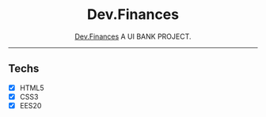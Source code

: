 <h1 align="center">
Dev.Finances
</h1>

<p align="center"><a href="https://devfinancess.netlify.app/">Dev.Finances</a> A UI BANK PROJECT.</p>
<hr>

## Techs

- [x] HTML5
- [x] CSS3
- [x] EES20
